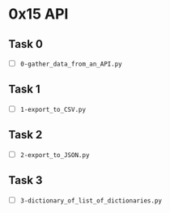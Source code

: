 # 0x15 API

## Task 0
- [ ] `0-gather_data_from_an_API.py`

## Task 1
- [ ] `1-export_to_CSV.py`

## Task 2
- [ ] `2-export_to_JSON.py`

## Task 3
- [ ] `3-dictionary_of_list_of_dictionaries.py`
